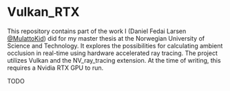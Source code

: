 # Vulkan_RTX

This repository contains part of the work I (Daniel Fedai Larsen [@MuIattoKid](https://twitter.com/MuIattoKid)) did for my master thesis at the Norwegian University of Science and Technology. It explores the possibilities for calculating ambient occlusion in real-time using hardware accelerated ray tracing. The project utilizes Vulkan and the NV_ray_tracing extension. At the time of writing, this requires a Nvidia RTX GPU to run.

TODO
